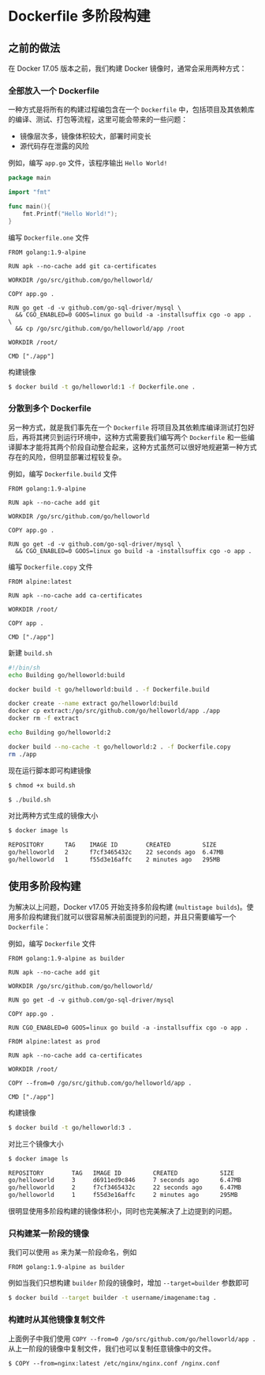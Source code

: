 # Dockerfile 多阶段构建

## 之前的做法

在 Docker 17.05 版本之前，我们构建 Docker 镜像时，通常会采用两种方式：

### 全部放入一个 Dockerfile

一种方式是将所有的构建过程编包含在一个 `Dockerfile` 中，包括项目及其依赖库的编译、测试、打包等流程，这里可能会带来的一些问题：

* 镜像层次多，镜像体积较大，部署时间变长
* 源代码存在泄露的风险

例如，编写 `app.go` 文件，该程序输出 `Hello World!`

```go
package main

import "fmt"

func main(){
    fmt.Printf("Hello World!");
}
```

编写 `Dockerfile.one` 文件

```text
FROM golang:1.9-alpine

RUN apk --no-cache add git ca-certificates

WORKDIR /go/src/github.com/go/helloworld/

COPY app.go .

RUN go get -d -v github.com/go-sql-driver/mysql \
  && CGO_ENABLED=0 GOOS=linux go build -a -installsuffix cgo -o app . \
  && cp /go/src/github.com/go/helloworld/app /root

WORKDIR /root/

CMD ["./app"]
```

构建镜像

```bash
$ docker build -t go/helloworld:1 -f Dockerfile.one .
```

### 分散到多个 Dockerfile

另一种方式，就是我们事先在一个 `Dockerfile` 将项目及其依赖库编译测试打包好后，再将其拷贝到运行环境中，这种方式需要我们编写两个 `Dockerfile` 和一些编译脚本才能将其两个阶段自动整合起来，这种方式虽然可以很好地规避第一种方式存在的风险，但明显部署过程较复杂。

例如，编写 `Dockerfile.build` 文件

```text
FROM golang:1.9-alpine

RUN apk --no-cache add git

WORKDIR /go/src/github.com/go/helloworld

COPY app.go .

RUN go get -d -v github.com/go-sql-driver/mysql \
  && CGO_ENABLED=0 GOOS=linux go build -a -installsuffix cgo -o app .
```

编写 `Dockerfile.copy` 文件

```text
FROM alpine:latest

RUN apk --no-cache add ca-certificates

WORKDIR /root/

COPY app .

CMD ["./app"]
```

新建 `build.sh`

```bash
#!/bin/sh
echo Building go/helloworld:build

docker build -t go/helloworld:build . -f Dockerfile.build

docker create --name extract go/helloworld:build
docker cp extract:/go/src/github.com/go/helloworld/app ./app
docker rm -f extract

echo Building go/helloworld:2

docker build --no-cache -t go/helloworld:2 . -f Dockerfile.copy
rm ./app
```

现在运行脚本即可构建镜像

```bash
$ chmod +x build.sh

$ ./build.sh
```

对比两种方式生成的镜像大小

```bash
$ docker image ls

REPOSITORY      TAG    IMAGE ID        CREATED         SIZE
go/helloworld   2      f7cf3465432c    22 seconds ago  6.47MB
go/helloworld   1      f55d3e16affc    2 minutes ago   295MB
```

## 使用多阶段构建

为解决以上问题，Docker v17.05 开始支持多阶段构建 \(`multistage builds`\)。使用多阶段构建我们就可以很容易解决前面提到的问题，并且只需要编写一个 `Dockerfile`：

例如，编写 `Dockerfile` 文件

```text
FROM golang:1.9-alpine as builder

RUN apk --no-cache add git

WORKDIR /go/src/github.com/go/helloworld/

RUN go get -d -v github.com/go-sql-driver/mysql

COPY app.go .

RUN CGO_ENABLED=0 GOOS=linux go build -a -installsuffix cgo -o app .

FROM alpine:latest as prod

RUN apk --no-cache add ca-certificates

WORKDIR /root/

COPY --from=0 /go/src/github.com/go/helloworld/app .

CMD ["./app"]
```

构建镜像

```bash
$ docker build -t go/helloworld:3 .
```

对比三个镜像大小

```bash
$ docker image ls

REPOSITORY        TAG   IMAGE ID         CREATED            SIZE
go/helloworld     3     d6911ed9c846     7 seconds ago      6.47MB
go/helloworld     2     f7cf3465432c     22 seconds ago     6.47MB
go/helloworld     1     f55d3e16affc     2 minutes ago      295MB
```

很明显使用多阶段构建的镜像体积小，同时也完美解决了上边提到的问题。

### 只构建某一阶段的镜像

我们可以使用 `as` 来为某一阶段命名，例如

```text
FROM golang:1.9-alpine as builder
```

例如当我们只想构建 `builder` 阶段的镜像时，增加 `--target=builder` 参数即可

```bash
$ docker build --target builder -t username/imagename:tag .
```

### 构建时从其他镜像复制文件

上面例子中我们使用 `COPY --from=0 /go/src/github.com/go/helloworld/app .` 从上一阶段的镜像中复制文件，我们也可以复制任意镜像中的文件。

```text
$ COPY --from=nginx:latest /etc/nginx/nginx.conf /nginx.conf
```

